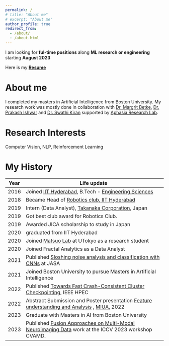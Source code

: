 ```yaml
---
permalink: /
# title: "About me"
# excerpt: "About me"
author_profile: true
redirect_from: 
  - /about/
  - /about.html
---
```


<!-- About Me
====== -->
I am looking for **ful-time positions** along **ML research or engineering** starting **August 2023**

Here is my [**Resume**](https://github.com/saurav717/saurav717.github.io/blob/master/_data/saurav-chennuri--s.pdf) 

# About me
I completed my masters in Artificial Intelligence from Boston University. My research work was mostly done in collaboration with [Dr. Margrit Betke](https://www.cs.bu.edu/faculty/betke/), [Dr. Prakash Ishwar](https://sites.bu.edu/pi/) and [Dr. Swathi Kiran](https://www.bu.edu/sargent/profile/swathi-kiran-ph-d-ccc-slp/) supported by [Aphasia Research Lab](https://www.bu.edu/aphasiaresearch/).


Research Interests
======
Computer Vision, NLP, Reinforcement Learning




My History
======

| Year      | Life update |
| ----------- | ----------- |
| 2016      | Joined [IIT Hyderabad](https://iith.ac.in/), B.Tech - [Engineering Sciences](https://es.iith.ac.in/)   |
| 2018   | Became Head of [Robotics club, IIT Hyderabad](https://scitech-iith.netlify.app/)        |
| 2019      | Intern (Data Analyst), [Takanaka Corporation](https://www.takenaka.co.jp/takenaka_e/), Japan       |
| 2019   |  Got best club award for Robotics Club.        |
| 2019      | Awarded JICA scholarship to study in Japan       |
| 2020   | graduated from IIT Hyderabad        |
| 2020   | Joined [Matsuo Lab]() at UTokyo as a research student        |
| 2020      | Joined Fractal Analytics as a Data Analyst       |
| 2021   | Published [Sloshing noise analysis and classification with CNNs](https://asa.scitation.org/doi/abs/10.1121/10.0004829) at JASA         |
| 2021   | Joined Boston University to pursue Masters in Artificial Intelligence         |
| 2022      | Published [Towards Fast Crash-Consistent Cluster Checkpointing](https://ieeexplore.ieee.org/abstract/document/9926330), IEEE HPEC         |
| 2022      | Abstract Submission and Poster presentation [Feature understanding and Analysis](https://drive.google.com/drive/folders/1g7Lx0pfP39dUVCBgDXtNb2iSi1DnJipc) , [MIUA](https://www.miua2022.com/), 2022         |
| 2023    | Graduate with Masters in AI from Boston University |
| 2023    | Published [Fusion Approaches on Multi-Modal Neuroimaging Data](https://openaccess.thecvf.com/content/ICCV2023W/CVAMD/papers/Chennuri_Fusion_Approaches_to_Predict_Post-Stroke_Aphasia_Severity_from_Multimodal_Neuroimaging_ICCVW_2023_paper.pdf) work at the ICCV 2023 workshop CVAMD.| 




